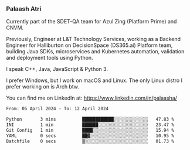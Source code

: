 ### Palaash Atri

Currently part of the SDET-QA team for Azul Zing (Platform Prime) and CNVM. 

Previously, Engineer at L&T Technology Services, working as a Backend Engineer for Halliburton on DecisionSpace (DS365.ai) Platform team, building Java SDKs, microservices and Kubernetes automation, validation and deployment tools using Python.

I speak C++, Java, JavaScript & Python 3.

I prefer Windows, but I work on macOS and Linux. The only Linux distro I prefer working on is Arch btw.

You can find me on LinkedIn at: https://www.linkedin.com/in/palaasha/

<!--START_SECTION:waka-->

```txt
From: 05 April 2024 - To: 12 April 2024

Python       3 mins          ████████████░░░░░░░░░░░░░   47.83 %
INI          1 min           ██████░░░░░░░░░░░░░░░░░░░   23.47 %
Git Config   1 min           ████░░░░░░░░░░░░░░░░░░░░░   15.94 %
YAML         0 secs          ██▓░░░░░░░░░░░░░░░░░░░░░░   10.95 %
Batchfile    0 secs          ▒░░░░░░░░░░░░░░░░░░░░░░░░   01.73 %
```

<!--END_SECTION:waka-->
